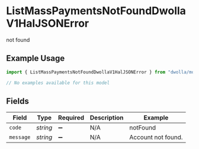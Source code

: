 # ListMassPaymentsNotFoundDwollaV1HalJSONError

not found

## Example Usage

```typescript
import { ListMassPaymentsNotFoundDwollaV1HalJSONError } from "dwolla/models/errors";

// No examples available for this model
```

## Fields

| Field              | Type               | Required           | Description        | Example            |
| ------------------ | ------------------ | ------------------ | ------------------ | ------------------ |
| `code`             | *string*           | :heavy_minus_sign: | N/A                | notFound           |
| `message`          | *string*           | :heavy_minus_sign: | N/A                | Account not found. |